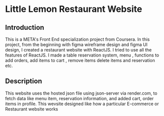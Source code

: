 # Little Lemon Restaurant Website

## Introduction
This is a META's Front End 
specialization project from Coursera. In this project, from the beginning with figma wireframe design and figma UI design, I created a restaurant website with ReactJS. I tried to use all the features of ReactJS. I made a table reservation system, menu , functions to add orders, add items to cart , remove items delete items and reservation etc.


## Description
This website uses the hosted json file using json-server via render.com, to fetch data like menu item, reservation information, and added cart, order items in profile.
This wevsite designed like how a particular E-commerce or Restaurant website works

